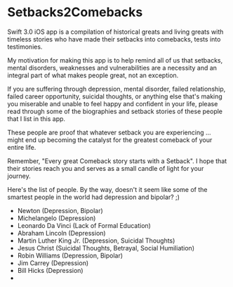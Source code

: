 # Setbacks2Comebacks

Swift 3.0 iOS app is a compilation of historical greats and living greats with timeless stories who have made their setbacks into comebacks, tests into testimonies.

My motivation for making this app is to help remind all of us that setbacks, mental disorders, weaknesses and vulnerabilities are a necessity and an integral part of what makes people great, not an exception.

If you are suffering through depression, mental disorder, failed relationship, failed career opportunity, suicidal thoughts, or anything else that's making you miserable and unable to feel happy and confident in your life, please read through some of the biographies and setback stories of these people that I list in this app.

These people are proof that whatever setback you are experiencing ... might end up becoming the catalyst for the greatest comeback of your entire life. 

Remember, "Every great Comeback story starts with a Setback". 
I hope that their stories reach you and serves as a small candle of light for your journey.

Here's the list of people. 
By the way, doesn't it seem like some of the smartest people in the world had depression and bipolar? ;)

* Newton (Depression, Bipolar)
* Michelangelo (Depression)
* Leonardo Da Vinci (Lack of Formal Education)
* Abraham Lincoln (Depression)
* Martin Luther King Jr. (Depression, Suicidal Thoughts) 
* Jesus Christ (Suicidal Thoughts, Betrayal, Social Humiliation) 
* Robin Williams (Depression, Bipolar)
* Jim Carrey (Depression) 
* Bill Hicks (Depression)
* 
